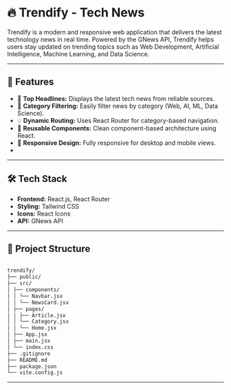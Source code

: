 # 🔥 Trendify - Tech News

Trendify is a modern and responsive web application that delivers the latest technology news in real time. Powered by the GNews API, Trendify helps users stay updated on trending topics such as Web Development, Artificial Intelligence, Machine Learning, and Data Science.

---

## 🚀 Features

- 📢 **Top Headlines:** Displays the latest tech news from reliable sources.
- 🧠 **Category Filtering:** Easily filter news by category (Web, AI, ML, Data Science).
- 💡 **Dynamic Routing:** Uses React Router for category-based navigation.
- 🧩 **Reusable Components:** Clean component-based architecture using React.
- 🎨 **Responsive Design:** Fully responsive for desktop and mobile views.
- 
---

## 🛠️ Tech Stack

- **Frontend:** React.js, React Router
- **Styling:** Tailwind CSS
- **Icons:** React Icons
- **API:** GNews API
---

## 📂 Project Structure

```bash

trendify/
├── public/
├── src/
│ ├── components/
│ │ └── Navbar.jsx
│ │ └── NewsCard.jsx
│ ├── pages/
│ │ ├── Article.jsx
│ │ └── Category.jsx
│ │ └── Home.jsx
│ ├── App.jsx
│ ├── main.jsx
│ └── index.css
├── .gitignore
├── README.md
├── package.json
└── vite.config.js
``` 
---
